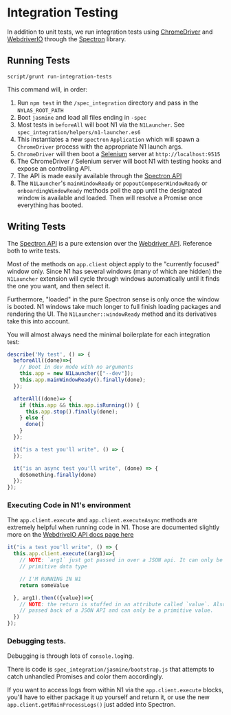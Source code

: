 # Integration Testing

In addition to unit tests, we run integration tests using
[ChromeDriver](https://code.google.com/p/selenium/wiki/ChromeDriver) and
[WebdriverIO](http://webdriver.io/) through the
[Spectron](https://github.com/kevinsawicki/spectron) library.

## Running Tests

    script/grunt run-integration-tests

This command will, in order:

1. Run `npm test` in the `/spec_integration` directory and pass in the
   `NYLAS_ROOT_PATH`
1. Boot `jasmine` and load all files ending in `-spec`
1. Most tests in `beforeAll` will boot N1 via the `N1Launcher`. See
   `spec_integration/helpers/n1-launcher.es6`
1. This instantiates a new `spectron` `Application` which will spawn a
   `ChromeDriver` process with the appropriate N1 launch args.
1. `ChromeDriver` will then boot a [Selenium](http://www.seleniumhq.org/)
   server at `http://localhost:9515`
1. The ChromeDriver / Selenium server will boot N1 with testing hooks and
   expose an controlling API.
1. The API is made easily available through the [Spectron API](https://github.com/kevinsawicki/spectron/blob/master/README.md)
1. The `N1Launcher`'s `mainWindowReady` or `popoutComposerWindowReady` or
   `onboardingWindowReady` methods poll the app until the designated
   window is available and loaded. Then will resolve a Promise once
   everything has booted.

## Writing Tests

The [Spectron API](https://github.com/kevinsawicki/spectron/blob/master/README.md) is a pure extension over the [Webdriver API](http://webdriver.io/api.html). Reference both to write tests.

Most of the methods on `app.client` object apply to the "currently
focused" window only. Since N1 has several windows (many of which are
hidden) the `N1Launcher` extension will cycle through windows
automatically until it finds the one you want, and then select it.

Furthermore, "loaded" in the pure Spectron sense is only once the window
is booted. N1 windows take much longer to full finish loading packages and
rendering the UI. The `N1Launcher::windowReady` method and its derivatives
take this into account.

You will almost always need the minimal boilerplate for each integration
test:

```javascript
describe('My test', () => {
  beforeAll((done)=>{
    // Boot in dev mode with no arguments
    this.app = new N1Launcher(["--dev"]);
    this.app.mainWindowReady().finally(done);
  });

  afterAll((done)=> {
    if (this.app && this.app.isRunning()) {
      this.app.stop().finally(done);
    } else {
      done()
    }
  });

  it("is a test you'll write", () => {
  });

  it("is an async test you'll write", (done) => {
    doSomething.finally(done)
  });
});
```

### Executing Code in N1's environment

The `app.client.execute` and `app.client.executeAsync` methods are
extremely helpful when running code in N1. Those are documented slightly
more on the [WebdriveIO API docs page here](http://webdriver.io/api/protocol/execute.html)

```javascript
it("is a test you'll write", () => {
  this.app.client.execute((arg1)=>{
    // NOTE: `arg1` just got passed in over a JSON api. It can only be a
    // primitive data type

    // I'M RUNNING IN N1
    return someValue

  }, arg1).then(({value})=>{
    // NOTE: the return is stuffed in an attribute called `value`. Also it
    // passed back of a JSON API and can only be a primitive value.
  })
});
```

### Debugging tests.

Debugging is through lots of `console.log`ing.

There is code is `spec_integration/jasmine/bootstrap.js` that attempts to
catch unhandled Promises and color them accordingly.

If you want to access logs from within N1 via the `app.client.execute`
blocks, you'll have to either package it up yourself and return it, or use
the new `app.client.getMainProcessLogs()` just added into Spectron.
